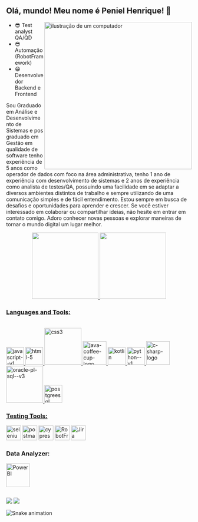## Olá, mundo! Meu nome é <strong>Peniel Henrique</strong>! 👋

  
<img src="https://raw.githubusercontent.com/MicaelliMedeiros/micaellimedeiros/master/image/computer-illustration.png" alt="ilustração de um computador" min-width="400px" max-width="400px" width="400px" align="right">

<p align="left"> 

- 😎 Test analyst QA/QD 
- 😎 Automação (RobotFramework)
- 😁 Desenvolvedor Backend e Frontend
  
 Sou Graduado em Análise e Desenvolvimento de Sistemas e pos graduado em Gestão em qualidade de software tenho experiência de 5 anos como 
operador de dados com foco na área administrativa, tenho 1 ano de experiência com desenvolvimento de sistemas e 2 anos
de experiência como analista de testes/QA, possuindo uma facilidade em se adaptar a diversos ambientes distintos de trabalho e sempre 
utilizando de uma comunicação simples e de fácil entendimento.
Estou sempre em busca de desafios e oportunidades para aprender e crescer. Se você estiver interessado em colaborar ou compartilhar ideias, 
não hesite em entrar em contato comigo. Adoro conhecer novas pessoas e explorar maneiras de tornar o mundo digital um lugar melhor.


<div align="center">
  <a href="https://github.com/Henrique-Arau">
  <img height="180em" src="https://github-readme-stats.vercel.app/api?username=Henrique-Arau&layout=compact&langs_count=7&theme=transparent"/>
  <img height="180em" src="https://github-readme-stats.vercel.app/api/top-langs/?username=Henrique-Arau&layout=compact&bg_color=000&border_color=30A3DC&title_color=E94D5F&text_color=FFF" />
 
</div>
  <h3 align="left">Languages and Tools:</h3>
  <div style="display: inline_block"><br>
  <img width="48" height="48" src="https://img.icons8.com/color/48/javascript--v1.png" alt="javascript--v1"/>
  <img width="48" height="48" src="https://img.icons8.com/fluency/48/html-5.png" alt="html-5"/>
  <img width="100" height="100" src="https://img.icons8.com/plasticine/100/css3.png" alt="css3"/>
  <img width="64" height="64" src="https://img.icons8.com/nolan/64/java-coffee-cup-logo.png" alt="java-coffee-cup-logo"/>
  <img width="48" height="48" src="https://img.icons8.com/color/48/kotlin.png" alt="kotlin"/>  
  <img width="48" height="48" src="https://img.icons8.com/color/48/python--v1.png" alt="python--v1"/>
  <img width="64" height="64" src="https://img.icons8.com/nolan/64/c-sharp-logo.png" alt="c-sharp-logo"/>
  <img width="100" height="100" src="https://img.icons8.com/plasticine/100/oracle-pl-sql--v3.png" alt="oracle-pl-sql--v3"/>
  <img width="48" height="48" src="https://img.icons8.com/color/48/postgreesql.png" alt="postgreesql"/>
  
   
  <h3 align="left">Testing Tools:</h3>
  
</a> <img alt="selenium" height="40" width="40" src="https://upload.wikimedia.org/wikipedia/commons/d/d5/Selenium_Logo.png">
</a>  <img alt="postman" height="40" width="40" src="https://www.svgrepo.com/download/354202/postman-icon.svg">
</a> <img alt="cypress" height="40" width="40" src="https://asset.brandfetch.io/idIq_kF0rb/idv3zwmSiY.jpeg">
</a>  <img alt="RobotFramework" height="40" width="40" src="https://www.svgrepo.com/download/374049/robotframework.svg">
</a>  <img alt="Jira" height="40" width="40" src="https://www.svgrepo.com/download/376328/jira.svg">

  <h3 align="left">Data Analyzer:</h3>
  
<img width="64" height="64" src="https://icons8.com/icons/set/power-bi-logo" alt="Power BI"/>
</div>
  
  ##
  
  <div> 
  <a href="https://www.youtube.com/channel/UC-Dqvw_APzXEAk6gY5AYflA" target="_blank"><img src="https://img.shields.io/badge/YouTube-FF0000?style=for-the-badge&logo=youtube&logoColor=white" target="_blank"></a>
  <a href="https://www.linkedin.com/in/peniel-henrique-do-carmo-ara%C3%BAjo-67b322129" target="_blank"><img src="https://img.shields.io/badge/-LinkedIn-%230077B5?style=for-the-badge&logo=linkedin&logoColor=white" target="_blank"></a> 
  
  ![Snake animation](https://github.com/Henrique-Arau/Henrique-Arau/blob/output/github-contribution-grid-snake.svg)

  
</div>



